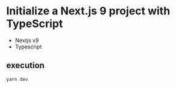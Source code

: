 # Initialize a Next.js 9 project with TypeScript

- Nextjs v9
- Typescript

## execution
```
yarn dev
```
